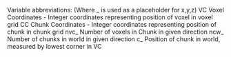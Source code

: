 Variable abbreviations:  (Where _ is used as a placeholder for x,y,z)
	VC		Voxel Coordinates - Integer coordinates representing position of voxel in voxel grid
	CC		Chunk Coordinates - Integer coordinates representing position of chunk in chunk grid
	nvc_	Number of voxels in Chunk in given direction
	ncw_	Number of chunks in world in given direction
	c_		Position of chunk in world, measured by lowest corner in VC
	